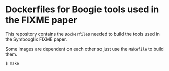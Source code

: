 # Dockerfiles for Boogie tools used in the FIXME paper

This repository contains the ``Dockerfile``s needed to build the tools used in the
Symbooglix FIXME paper.

Some images are dependent on each other so just use the ``Makefile`` to build them.

```
$ make
```
